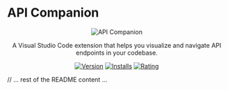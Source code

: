 # API Companion

<div align="center">

![API Companion](https://raw.githubusercontent.com/vishnusai-karumuri/api-companion/main/api-companion/resources/api-icon.svg)

A Visual Studio Code extension that helps you visualize and navigate API endpoints in your codebase.

[![Version](https://img.shields.io/badge/version-0.0.1-blue.svg)](https://marketplace.visualstudio.com/items?itemName=Monarch.api-companion)
[![Installs](https://img.shields.io/badge/installs-0-brightgreen.svg)](https://marketplace.visualstudio.com/items?itemName=Monarch.api-companion)
[![Rating](https://img.shields.io/badge/rating-★★★★★-yellow.svg)](https://marketplace.visualstudio.com/items?itemName=Monarch.api-companion)

</div>

// ... rest of the README content ... 